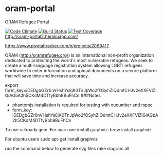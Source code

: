 # oram-portal
ORAM Refugee Portal

[![Code Climate](https://codeclimate.com/github/andrewhalle/oram-portal/badges/gpa.svg)](https://codeclimate.com/github/andrewhalle/oram-portal)
[![Build Status](https://travis-ci.org/andrewhalle/oram-portal.svg?branch=master)](https://travis-ci.org/andrewhalle/oram-portal)
[![Test Coverage](https://codeclimate.com/github/andrewhalle/oram-portal/badges/coverage.svg)](https://codeclimate.com/github/andrewhalle/oram-portal/coverage)   
http://oram-portal2.herokuapp.com/

https://www.pivotaltracker.com/n/projects/2069417

ORAM (http://oramrefugee.org/) is an international non-profit organization dedicated to protecting the world's most vulnerable refugees. We seek to create a multi-language registration system allowing LGBTI refugees worldwide to enter information and upload documents on a secure platform that will save time and increase accuracy.

export form_key=iDEDgbGZr0nVHshYs8jK0TnJpWo2fOSyhZlQdmtCHJv2eXXFVlZlGiAGbA2h5CKdM4DTfyBbh8BuFhCn
###Notes
* phantomjs installation is required for testing with cucumber and rspec
* form_key: iDEDgbGZr0nVHshYs8jK0TnJpWo2fOSyhZlQdmtCHJv2eXXFVlZlGiAGbA2h5CKdM4DTfyBbh8BuFhCn

To use railroady gem:
For mac user install graphviz:
brew install graphviz

For ubuntu users
sudo apt-get install graphviz

run the command below to generate svg files
rake diagram:all
